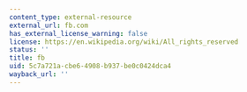 ```yaml
---
content_type: external-resource
external_url: fb.com
has_external_license_warning: false
license: https://en.wikipedia.org/wiki/All_rights_reserved
status: ''
title: fb
uid: 5c7a721a-cbe6-4908-b937-be0c0424dca4
wayback_url: ''
---
```

